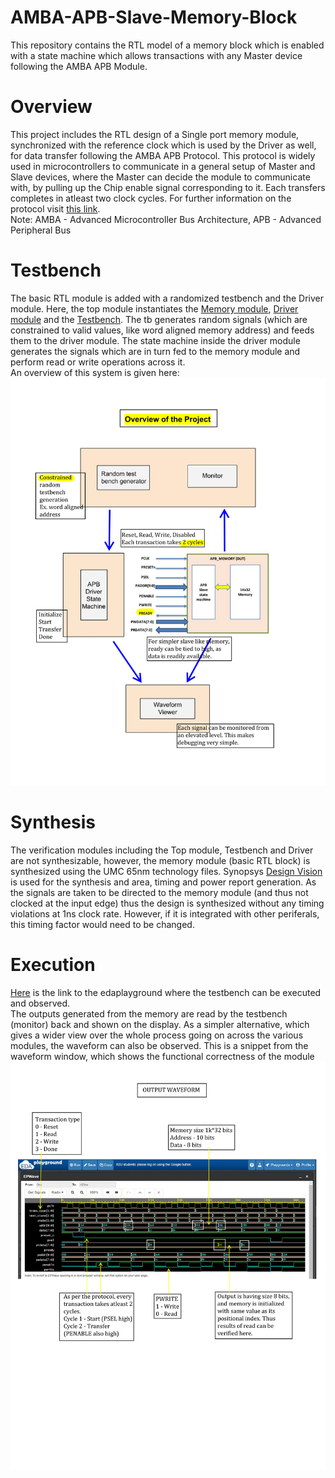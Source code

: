 # AMBA-APB-Slave-Memory-Block
This repository contains the RTL model of a memory block which is enabled with a state machine which allows transactions with any Master device following the AMBA APB Module.
# Overview 
This project includes the RTL design of a Single port memory module, synchronized with the reference clock which is used by the Driver as well, for data transfer following the AMBA APB Protocol. This protocol is widely used in microcontrollers to communicate in a general setup of Master and Slave devices, where the Master can decide the module to communicate with, by pulling up the Chip enable signal corresponding to it. Each transfers completes in atleast two clock cycles. For further information on the protocol visit [this link](https://developer.arm.com/documentation/ihi0024/c).</br>
Note: AMBA - Advanced Microcontroller Bus Architecture, APB - Advanced Peripheral Bus </br>
# Testbench 
The basic RTL module is added with a randomized testbench and the Driver module. Here, the top module instantiates the [Memory module](https://github.com/shrutiprakashgupta/AMBA-APB-Slave-Memory-Block/blob/main/memory.sv), [Driver module](https://github.com/shrutiprakashgupta/AMBA-APB-Slave-Memory-Block/blob/main/driver.sv) and the [Testbench](https://github.com/shrutiprakashgupta/AMBA-APB-Slave-Memory-Block/blob/main/memory_tb.sv). The tb generates random signals (which are constrained to valid values, like word aligned memory address) and feeds them to the driver module. The state machine inside the driver module generates the signals which are in turn fed to the memory module and perform read or write operations across it.</br>
An overview of this system is given here: ![Overview of the Project](https://github.com/shrutiprakashgupta/AMBA-APB-Slave-Memory-Block/blob/main/Overview.png)</br>
# Synthesis
The verification modules including the Top module, Testbench and Driver are not synthesizable, however, the memory module (basic RTL block) is synthesized using the UMC 65nm technology files. Synopsys [Design Vision](http://www.eng.auburn.edu/~nelson/courses/elec5250_6250/slides/LogicSynthesis-Synopsys.pdf) is used for the synthesis and area, timing and power report generation. As the signals are taken to be directed to the memory module (and thus not clocked at the input edge) thus the design is synthesized without any timing violations at 1ns clock rate. However, if it is integrated with other periferals, this timing factor would need to be changed. 
# Execution
[Here](https://www.edaplayground.com/x/mCkg) is the link to the edaplayground where the testbench can be executed and observed.</br> 
The outputs generated from the memory are read by the testbench (monitor) back and shown on the display. As a simpler alternative, which gives a wider view over the whole process going on across the various modules, the waveform can also be observed. This is a snippet from the waveform window, which shows the functional correctness of the module ![Waveform](https://github.com/shrutiprakashgupta/AMBA-APB-Slave-Memory-Block/blob/main/Output_Waveform.png)

